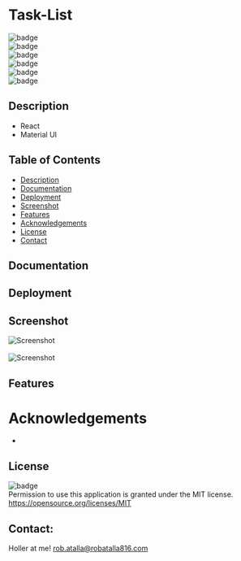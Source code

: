# Task-List

  ![badge](https://img.shields.io/github/languages/top/ratalla816/task-list)
  <br> 
  ![badge](https://img.shields.io/github/languages/count/ratalla816/task-list)
  <br>
  ![badge](https://img.shields.io/github/issues/ratalla816/task-list)
  <br>
  ![badge](https://img.shields.io/github/issues-closed/ratalla816/task-list)
  <br>
  ![badge](https://img.shields.io/github/last-commit/ratalla816/task-list)
  <br>
  ![badge](https://img.shields.io/badge/license-MIT-important)
  
  ## Description
   * React
   * Material UI
   
 
  ## Table of Contents
  - [Description](#description)
  - [Documentation](#documentation)
  - [Deployment](#deployment)
  - [Screenshot](#screenshot)
  - [Features](#features)
  - [Acknowledgements](#acknowledgements)
  - [License](#license)
  - [Contact](#contact)

  ## Documentation
  


  ## Deployment

 
 
  
  ## Screenshot
  ![Screenshot](./assets/images/.png)
  <br>
  <br>
  ![Screenshot](./assets/images/.png)
  
  
  ## Features
 

 

  # Acknowledgements
  
  * 
    
  ## License
  ![badge](https://img.shields.io/badge/license-MIT-important)
  <br>
  Permission to use this application is granted under the MIT license. <https://opensource.org/licenses/MIT>


   ## Contact:
   Holler at me! <a href="mailto:rob.atalla@robatalla816.com">rob.atalla@robatalla816.com</a>